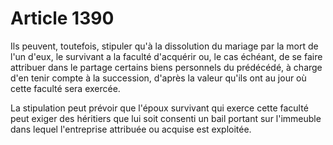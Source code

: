 # Article 1390

Ils peuvent, toutefois, stipuler qu'à la dissolution du mariage par la mort de l'un d'eux, le survivant a la faculté d'acquérir ou, le cas échéant, de se faire attribuer dans le partage certains biens personnels du prédécédé, à charge d'en tenir compte à la succession, d'après la valeur qu'ils ont au jour où cette faculté sera exercée.

La stipulation peut prévoir que l'époux survivant qui exerce cette faculté peut exiger des héritiers que lui soit consenti un bail portant sur l'immeuble dans lequel l'entreprise attribuée ou acquise est exploitée.
